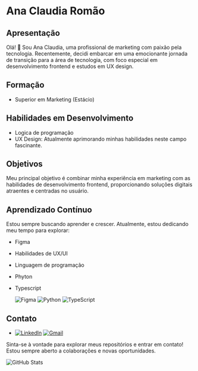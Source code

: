 # Ana Claudia Romão

## Apresentação

Olá! 👋 Sou Ana Claudia, uma profissional de marketing com paixão pela tecnologia. Recentemente, decidi embarcar em uma emocionante jornada de transição para a área de tecnologia, com foco especial em desenvolvimento frontend e estudos em UX design.

## Formação

- Superior em Marketing (Estácio)

## Habilidades em Desenvolvimento

- Logica de programação
- UX Design: Atualmente aprimorando minhas habilidades neste campo fascinante.

## Objetivos

Meu principal objetivo é combinar minha experiência em marketing com as habilidades de desenvolvimento frontend, proporcionando soluções digitais atraentes e centradas no usuário.


## Aprendizado Contínuo

Estou sempre buscando aprender e crescer. Atualmente, estou dedicando meu tempo para explorar:

- Figma
- Habilidades de UX/UI
- Linguagem de programação
- Phyton
- Typescript
  
  ![Figma](https://img.shields.io/badge/Figma-696969?style=for-the-badge&logo=figma&logoColor=figma)  ![Python](https://img.shields.io/badge/python-3670A0?style=for-the-badge&logo=python&logoColor=ffdd54) ![TypeScript](https://img.shields.io/badge/TypeScript-007ACC?style=for-the-badge&logo=typescript&logoColor=white)


## Contato

- [![LinkedIn](https://img.shields.io/badge/LinkedIn-0077B5?style=for-the-badge&logo=linkedin&logoColor=white)](https://www.linkedin.com/in/ana-claudia-romão-9082a133/) [![Gmail](https://img.shields.io/badge/Gmail-333333?style=for-the-badge&logo=gmail&logoColor=red)](mailto:ana270391@gmail.com)

Sinta-se à vontade para explorar meus repositórios e entrar em contato! Estou sempre aberto a colaborações e novas oportunidades.



<!---
Anaromao01/Anaromao01 is a ✨ special ✨ repository because its `README.md` (this file) appears on your GitHub profile.
You can click the Preview link to take a look at your changes.
--->
![GitHub Stats](https://github-readme-stats.vercel.app/api?username=Anaromao01&theme=transparent&bg_color=000&border_color=30A3DC&show_icons=true&icon_color=30A3DC&title_color=E94D5F&text_color=FFF)

